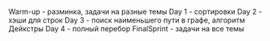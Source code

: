 Warm-up - разминка, задачи на разные темы
Day 1 - сортировки
Day 2 - хэши для строк
Day 3 - поиск наименьшего пути в графе, алгоритм Дейкстры
Day 4 - полный перебор
FinalSprint - задачи на все темы